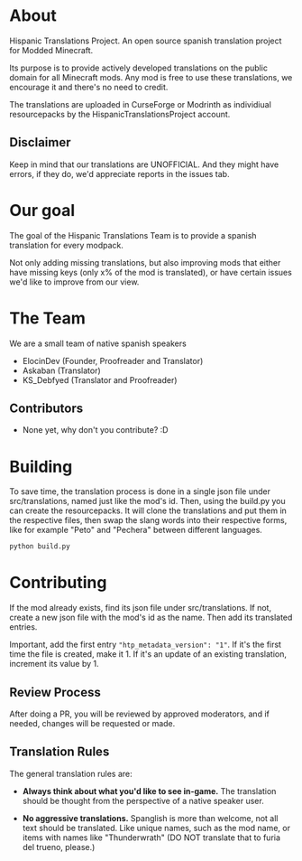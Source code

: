 # About
Hispanic Translations Project. An open source spanish translation project for Modded Minecraft.


Its purpose is to provide actively developed translations on the public domain for all Minecraft mods.
Any mod is free to use these translations, we encourage it and there's no need to credit.


The translations are uploaded in CurseForge or Modrinth as individiual resourcepacks by the HispanicTranslationsProject account.

## Disclaimer
Keep in mind that our translations are UNOFFICIAL. And they might have errors, if they do, we'd appreciate reports in the issues tab.


# Our goal
The goal of the Hispanic Translations Team is to provide a spanish translation for every modpack.


Not only adding missing translations, but also improving mods that either have missing keys (only x% of the mod is translated), or have certain issues we'd like to improve from our view.

# The Team

We are a small team of native spanish speakers

- ElocinDev (Founder, Proofreader and Translator)
- Askaban (Translator)
- KS_Debfyed (Translator and Proofreader)

## Contributors

- None yet, why don't you contribute? :D

# Building

To save time, the translation process is done in a single json file under src/translations, named just like the mod's id. Then, using the build.py you can create the resourcepacks.
It will clone the translations and put them in the respective files, then swap the slang words into their respective forms, like for example "Peto" and "Pechera" between different languages.

```python
python build.py
```

# Contributing

If the mod already exists, find its json file under src/translations.
If not, create a new json file with the mod's id as the name. Then add its translated entries.


Important, add the first entry `"htp_metadata_version": "1"`.
If it's the first time the file is created, make it 1. If it's an update of an existing translation, increment its value by 1.

## Review Process
After doing a PR, you will be reviewed by approved moderators, and if needed, changes will be requested or made.


## Translation Rules
The general translation rules are:
- **Always think about what you'd like to see in-game.** The translation should be thought from the perspective of a native speaker user.

- **No aggressive translations.** Spanglish is more than welcome, not all text should be translated. Like unique names, such as the mod name, or items with names like "Thunderwrath" (DO NOT translate that to furia del trueno, please.)